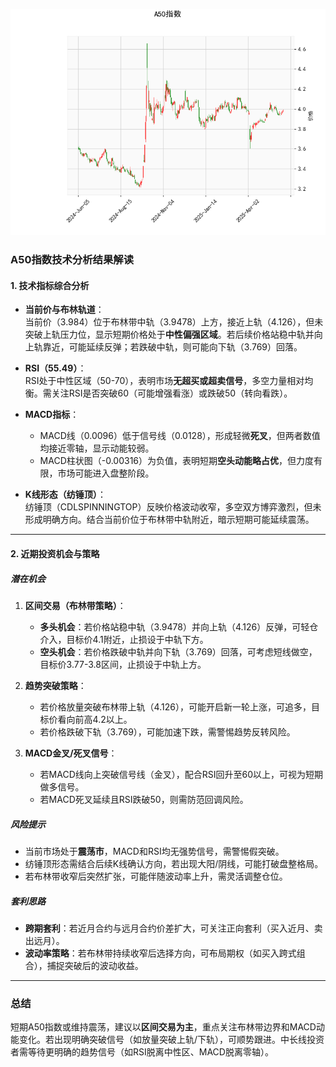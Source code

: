 ![图](SH300.png)



### A50指数技术分析结果解读

#### 1. 技术指标综合分析
- **当前价与布林轨道**：  
  当前价（3.984）位于布林带中轨（3.9478）上方，接近上轨（4.126），但未突破上轨压力位，显示短期价格处于**中性偏强区域**。若后续价格站稳中轨并向上轨靠近，可能延续反弹；若跌破中轨，则可能向下轨（3.769）回落。

- **RSI（55.49）**：  
  RSI处于中性区域（50-70），表明市场**无超买或超卖信号**，多空力量相对均衡。需关注RSI是否突破60（可能增强看涨）或跌破50（转向看跌）。

- **MACD指标**：  
  - MACD线（0.0096）低于信号线（0.0128），形成轻微**死叉**，但两者数值均接近零轴，显示动能较弱。  
  - MACD柱状图（-0.00316）为负值，表明短期**空头动能略占优**，但力度有限，市场可能进入盘整阶段。

- **K线形态（纺锤顶）**：  
  纺锤顶（CDLSPINNINGTOP）反映价格波动收窄，多空双方博弈激烈，但未形成明确方向。结合当前价位于布林带中轨附近，暗示短期可能延续震荡。

---

#### 2. 近期投资机会与策略

##### **潜在机会**  
1. **区间交易（布林带策略）**：  
   - **多头机会**：若价格站稳中轨（3.9478）并向上轨（4.126）反弹，可轻仓介入，目标价4.1附近，止损设于中轨下方。  
   - **空头机会**：若价格跌破中轨并向下轨（3.769）回落，可考虑短线做空，目标价3.77-3.8区间，止损设于中轨上方。  

2. **趋势突破策略**：  
   - 若价格放量突破布林带上轨（4.126），可能开启新一轮上涨，可追多，目标价看向前高4.2以上。  
   - 若价格跌破下轨（3.769），可能加速下跌，需警惕趋势反转风险。

3. **MACD金叉/死叉信号**：  
   - 若MACD线向上突破信号线（金叉），配合RSI回升至60以上，可视为短期做多信号。  
   - 若MACD死叉延续且RSI跌破50，则需防范回调风险。

##### **风险提示**  
- 当前市场处于**震荡市**，MACD和RSI均无强势信号，需警惕假突破。  
- 纺锤顶形态需结合后续K线确认方向，若出现大阳/阴线，可能打破盘整格局。  
- 若布林带收窄后突然扩张，可能伴随波动率上升，需灵活调整仓位。

##### **套利思路**  
- **跨期套利**：若近月合约与远月合约价差扩大，可关注正向套利（买入近月、卖出远月）。  
- **波动率策略**：若布林带持续收窄后选择方向，可布局期权（如买入跨式组合），捕捉突破后的波动收益。

---

### 总结  
短期A50指数或维持震荡，建议以**区间交易为主**，重点关注布林带边界和MACD动能变化。若出现明确突破信号（如放量突破上轨/下轨），可顺势跟进。中长线投资者需等待更明确的趋势信号（如RSI脱离中性区、MACD脱离零轴）。